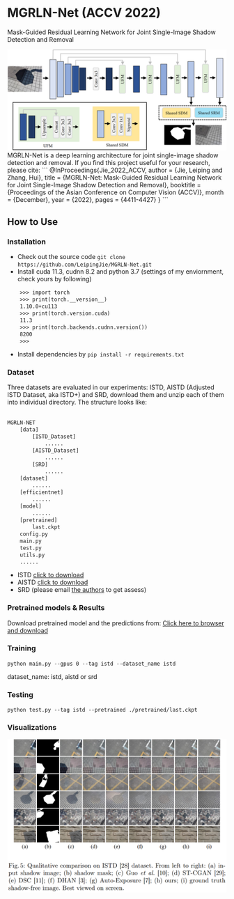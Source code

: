 # MGRLN-Net (ACCV 2022)
Mask-Guided Residual Learning Network for Joint Single-Image Shadow Detection and Removal
<center><img src="figs/arch.png" width="512"></center>
MGRLN-Net is a deep learning architecture for joint single-image shadow detection and removal. If you find this project useful for your research, please cite:
```
@InProceedings{Jie_2022_ACCV,
    author    = {Jie, Leiping and Zhang, Hui},
    title     = {MGRLN-Net: Mask-Guided Residual Learning Network for Joint Single-Image Shadow Detection and Removal},
    booktitle = {Proceedings of the Asian Conference on Computer Vision (ACCV)},
    month     = {December},
    year      = {2022},
    pages     = {4411-4427}
}
```

## How to Use

### Installation
* Check out the source code ``` git clone https://github.com/LeipingJie/MGRLN-Net.git ```
* Install cuda 11.3, cudnn 8.2 and python 3.7 (settings of my enviornment, check yours by following)
``` 
    >>> import torch
    >>> print(torch.__version__)
    1.10.0+cu113
    >>> print(torch.version.cuda)
    11.3
    >>> print(torch.backends.cudnn.version())
    8200
    >>> 
``` 
* Install dependencies by ```pip install -r requirements.txt```

### Dataset
Three datasets are evaluated in our experiments: ISTD, AISTD (Adjusted ISTD Dataset, aka ISTD+) and SRD, download them and unzip each of them into individual directory. The structure looks like:
```

MGRLN-NET
    [data]
        [ISTD_Dataset]
            ......
        [AISTD_Dataset]
            ......
        [SRD]
            ......
    [dataset]
        ......
    [efficientnet]
        ......
    [model]
        ......
    [pretrained]
        last.ckpt
    config.py
    main.py
    test.py
    utils.py
    ......
```
* ISTD [click to download](https://github.com/DeepInsight-PCALab/ST-CGAN)
* AISTD [click to download](https://github.com/cvlab-stonybrook/SID)
* SRD (please email [the authors](http://vision.sia.cn/our%20team/JiandongTian/JiandongTian.html) to get assess) 

### Pretrained models & Results
Download pretrained model and the predictions from: [Click here to browser and download](
https://drive.google.com/drive/folders/160dH3QkSlbsi8UZ8nr4oA2Y__URF9mbQ?usp=share_link)

### Training
```
python main.py --gpus 0 --tag istd --dataset_name istd
```
dataset_name: istd, aistd or srd

### Testing
```
python test.py --tag istd --pretrained ./pretrained/last.ckpt
```

### Visualizations
<center><img src="figs/istd_comp.png" width="512"></center>
